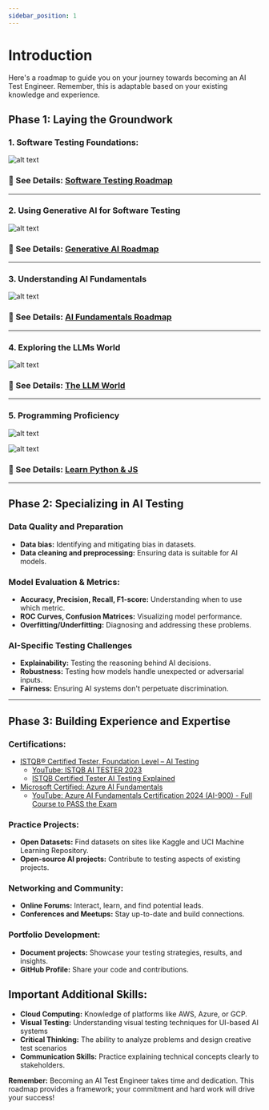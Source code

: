 ```yaml
---
sidebar_position: 1
---
```


# Introduction

Here's a roadmap to guide you on your journey towards becoming an AI Test Engineer. Remember, this is adaptable based on your existing knowledge and experience.

## Phase 1: Laying the Groundwork

### 1. Software Testing Foundations:

![alt text](image.png)

### 📝 See Details: [Software Testing Roadmap](software-testing-roadmap.md)

-------------------

### 2. Using Generative AI for Software Testing

![alt text](image-1.png)

### 📝 See Details: [Generative AI Roadmap](generative-ai-software-testing.md)

-------------------

### 3. Understanding AI Fundamentals

![alt text](image-2.png)

### 📝 See Details: [AI Fundamentals Roadmap](ai-fundamentals-roadmap.md)

-------------------

### 4. Exploring the LLMs World

![alt text](image-3.png)

### 📝 See Details: [The LLM World](exploring-llm-world.md)

-------------------

### 5. Programming Proficiency

![alt text](image-4.png)

![alt text](image-5.png)

### 📝 See Details: [Learn Python & JS](programming-proficiency.md)
-------------------

## Phase 2: Specializing in AI Testing

### Data Quality and Preparation
* **Data bias:** Identifying and mitigating bias in datasets.
* **Data cleaning and preprocessing:**  Ensuring data is suitable for AI models.

### Model Evaluation & Metrics:
* **Accuracy, Precision, Recall, F1-score:**  Understanding when to use which metric.
* **ROC Curves, Confusion Matrices:** Visualizing model performance. 
* **Overfitting/Underfitting:**  Diagnosing and addressing these problems. 

### AI-Specific Testing Challenges
* **Explainability:** Testing the reasoning behind AI decisions.
* **Robustness:** Testing how models handle unexpected or adversarial inputs.
* **Fairness:** Ensuring AI systems don't perpetuate discrimination.

-------------------

## Phase 3: Building Experience and Expertise

### Certifications:
* [ISTQB® Certified Tester, Foundation Level – AI Testing](https://www.istqb.org/certifications/artificial-inteligence-tester)
   * [YouTube: ISTQB AI TESTER 2023](https://www.youtube.com/playlist?list=PLj5VKaW115t1h61dS81yz-86AKpe_Yq1f)
   * [ISTQB Certified Tester AI Testing Explained](https://www.youtube.com/playlist?list=PL8Ql2_5rYPjgK0HDswJeqpATbOJ7xaGkR)
* [Microsoft Certified: Azure AI Fundamentals](https://learn.microsoft.com/en-us/credentials/certifications/azure-ai-fundamentals/?practice-assessment-type=certification)
   * [YouTube: Azure AI Fundamentals Certification 2024 (AI-900) - Full Course to PASS the Exam](https://www.youtube.com/watch?v=hHjmr_YOqnU) 

### Practice Projects:
* **Open Datasets:** Find datasets on sites like Kaggle and UCI Machine Learning Repository.
* **Open-source AI projects:** Contribute to testing aspects of existing projects.

### Networking and Community:
* **Online Forums:** Interact, learn, and find potential leads.
* **Conferences and Meetups:**  Stay up-to-date and build connections.

### Portfolio Development:
* **Document projects:** Showcase your testing strategies, results, and insights.
* **GitHub Profile:** Share your code and contributions.

## Important Additional Skills:

* **Cloud Computing:**  Knowledge of platforms like AWS, Azure, or GCP.
* **Visual Testing:** Understanding visual testing techniques for UI-based AI systems
* **Critical Thinking:**  The ability to analyze problems and design creative test scenarios
* **Communication Skills:** Practice explaining technical concepts clearly to stakeholders.

**Remember:** Becoming an AI Test Engineer takes time and dedication. This roadmap provides a framework; your commitment and hard work will drive your success!